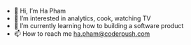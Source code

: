 - 👋 Hi, I’m Ha Pham
- 👀 I’m interested in analytics, cook, watching TV
- 🌱 I’m currently learning how to building a software product
- 📫 How to reach me ha.pham@coderpush.com

<!---
Haptp/Haptp is a ✨ special ✨ repository because its `README.md` (this file) appears on your GitHub profile.
You can click the Preview link to take a look at your changes.
--->

